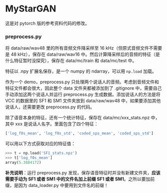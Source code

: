 # MyStarGAN

这是对 pytorch 版的参考资料代码的修改。

### preprocess.py

将 data/raw/wav48 里的所有音频文件降采样至 16 kHz（但原式音频文件不需要是 48 kHz），保存在 data/raw/wav16 中。然后计算降采样后的音频的特征（是什么特征暂时没探究），保存在 data/mc/train 和 data/mc/test 中。

特征以 .npy 扩展名保存，是一个 numpy 的 ndarray，可以用 `np.load` 加载。

作为一个 demo，preprocess.py 只处理两个说话人的音频。考虑到音频文件和特征文件都会很大，因此整个 data 文件夹都被添加到了 .gitignore 中，需要自己手动添加这两个说话人并运行 preprocess.py 生成数据。添加说话人的方法是将 VCC 的数据里的 SF1 和 SM1 文件夹放到 data/raw/wav48 中，如果要添加其他说话人，还需要更改 preprocess.py 的代码。

除了语音本身的特征，还有一个统计特征，保存在 data/mc/xxx_stats.npz 中，其中 xxx 是说话人名字。里面包含了四个特征：

```python
['log_f0s_mean', 'log_f0s_std', 'coded_sps_mean', 'coded_sps_std']
```

可以用以下方式获取对应的特征值：

```python
>>> t = np.load('SF1_stats.npz')
>>> t['log_f0s_mean']
array(5.3884172)
```

**补充说明**：运行 preprocess.py 发现，保存语音特征时并没有新建文件夹，**应该需要手动为 SF1 或者 SM1 中的文件名加上前缀 SF1 或者 SM1**。之所以要加前缀，是因为 data_loader.py 中要用到文件名的前缀！